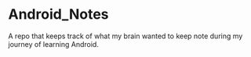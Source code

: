 # Android_Notes
A repo that keeps track of what my brain wanted to keep note during my journey of learning Android.
